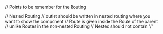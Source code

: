 // Points to be remember for the Routing 

// Nested Routing 
// outlet should be written in nested routing where you want to show the component 
// Route is given inside the Route of the parent 
// unlike Routes in the non-nested Routing 
// Nested should not contain '/'

